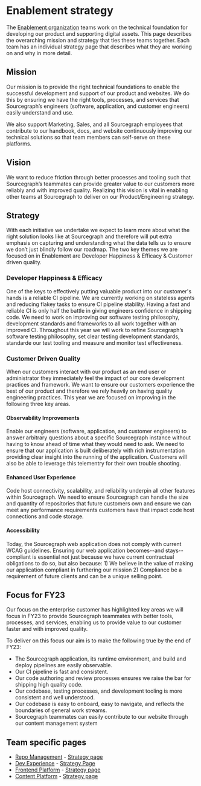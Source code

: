 # Enablement strategy

The [Enablement organization](../../../departments/product-engineering/engineering/enablement/index.md) teams work on the technical foundation for developing our product and supporting digital assets. This page describes the overarching mission and strategy that ties these teams together. Each team has an individual strategy page that describes what they are working on and why in more detail.

## Mission

Our mission is to provide the right technical foundations to enable the successful development and support of our product and websites. We do this by ensuring we have the right tools, processes, and services that Sourcegraph’s engineers (software, application, and customer engineers) easily understand and use.

We also support Marketing, Sales, and all Sourcegraph employees that contribute to our handbook, docs, and website continuously improving our technical solutions so that team members can self-serve on these platforms.

## Vision

We want to reduce friction through better processes and tooling such that Sourcegraph’s teammates can provide greater value to our customers more reliably and with improved quality. Realizing this vision is vital in enabling other teams at Sourcegraph to deliver on our Product/Engineering strategy.

## Strategy

With each initiative we undertake we expect to learn more about what the right solution looks like at Sourcegraph and therefore will put extra emphasis on capturing and understanding what the data tells us to ensure we don’t just blindly follow our roadmap. The two key themes we are focused on in Enablement are Developer Happiness & Efficacy & Customer driven quality.

### Developer Happiness & Efficacy

One of the keys to effectively putting valuable product into our customer's hands is a reliable CI pipeline. We are currently working on stateless agents and reducing flakey tasks to ensure CI pipeline stability. Having a fast and reliable CI is only half the battle in giving engineers confidence in shipping code. We need to work on improving our software testing philosophy, development standards and frameworks to all work together with an improved CI.
Throughout this year we will work to refine Sourcegraph’s software testing philosophy, set clear testing development standards, standarde our test tooling and measure and monitor test effectiveness.

### Customer Driven Quality

When our customers interact with our product as an end user or administrator they immediately feel the impact of our core development practices and framework. We want to ensure our customers experience the best of our product and therefore we rely heavily on having quality engineering practices. This year we are focused on improving in the following three key areas.

#### Observability Improvements

Enable our engineers (software, application, and customer engineers) to answer arbitrary questions about a specific Sourcegraph instance without having to know ahead of time what they would need to ask. We need to ensure that our application is built deliberately with rich instrumentation providing clear insight into the running of the application. Customers will also be able to leverage this telementry for their own trouble shooting.

#### Enhanced User Experience

Code host connectivity, scalability, and reliability underpin all other features within Sourcegraph. We need to ensure Sourcegraph can handle the size and quantity of repositories that future customers own and ensure we can meet any performance requirements customers have that impact code host connections and code storage.

#### Accessibility

Today, the Sourcegraph web application does not comply with current WCAG guidelines. Ensuring our web application becomes--and stays--compliant is essential not just because we have current contractual obligations to do so, but also because: 1) We believe in the value of making our application compliant in furthering our mission 2) Compliance be a requirement of future clients and can be a unique selling point.

## Focus for FY23

Our focus on the enterprise customer has highlighted key areas we will focus in FY23 to provide Sourcegraph teammates with better tools, processes, and services, enabling us to provide value to our customer faster and with improved quality.

To deliver on this focus our aim is to make the following true by the end of FY23:

- The Sourcegraph application, its runtime environment, and build and deploy pipelines are easily observable.
- Our CI pipeline is fast and consistent.
- Our code authoring and review processes ensures we raise the bar for shipping high quality code.
- Our codebase, testing processes, and development tooling is more consistent and well understood.
- Our codebase is easy to onboard, easy to navigate, and reflects the boundaries of general work streams.
- Sourcegraph teammates can easily contribute to our website through our content management system

## Team specific pages

- [Repo Management](../../../departments/product-engineering/engineering/enablement/repo-management/index.md) - [Strategy page](repo-management/index.md)
- [Dev Experience](../../../departments/product-engineering/engineering/enablement/dev-experience/index.md) - [Strategy Page](dev-experience/index.md)
- [Frontend Platform](../../../departments/product-engineering/engineering/enablement/frontend-platform/index.md) - [Strategy page](frontend-platform/index.md)
- [Content Platform](../../../departments/product-engineering/engineering/enablement/content-platform/index.md) - [Strategy page](content-platform/index.md)
